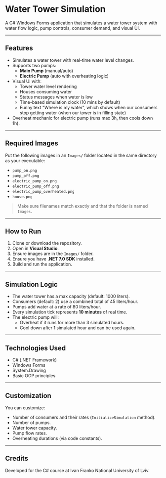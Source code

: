 
# Water Tower Simulation

A C# Windows Forms application that simulates a water tower system with water flow logic, pump controls, consumer demand, and visual UI.

---

## Features

- Simulates a water tower with real-time water level changes.
- Supports two pumps:  
  - **Main Pump** (manual/auto)  
  - **Electric Pump** (auto with overheating logic)
- Visual UI with:
  - Tower water level rendering
  - Houses consuming water
  - Status messages when water is low
  - Time-based simulation clock (10 mins by default)
  - Funny text "Where is my water", which shows when our consumers stop getting water (when our tower is in filling state)
- Overheat mechanic for electric pump (runs max 3h, then cools down 1h).

---

## Required Images

Put the following images in an `Images/` folder located in the same directory as your executable:

- `pump_on.png`
- `pump_off.png`
- `electric_pump_on.png`
- `electric_pump_off.png`
- `electric_pump_overheated.png`
- `house.png`

> Make sure filenames match exactly and that the folder is named `Images`.

---

## How to Run

1. Clone or download the repository.
2. Open in **Visual Studio**.
3. Ensure images are in the `Images/` folder.
4. Ensure you have **.NET 7.0 SDK** installed.
5. Build and run the application.

---

## Simulation Logic

- The water tower has a max capacity (default: 1000 liters).
- Consumers (default: 2) use a combined total of 45 liters/hour.
- Pumps add water at a rate of 80 liters/hour.
- Every simulation tick represents **10 minutes** of real time.
- The electric pump will:
  - Overheat if it runs for more than 3 simulated hours.
  - Cool down after 1 simulated hour and can be used again.

---

## Technologies Used

- C# (.NET Framework)
- Windows Forms
- System.Drawing
- Basic OOP principles

---

## Customization

You can customize:

- Number of consumers and their rates (`InitializeSimulation` method).
- Number of pumps.
- Water tower capacity.
- Pump flow rates.
- Overheating durations (via code constants).

---

## Credits

Developed for the C# course at Ivan Franko National University of Lviv.
